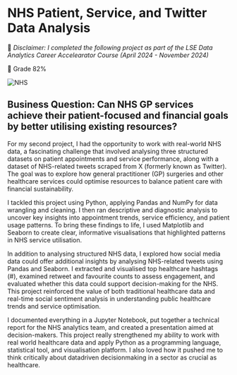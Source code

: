 # NHS Patient, Service, and Twitter Data Analysis

🔦 *Disclaimer: I completed the following project as part of the LSE Data Analytics Career Accelearator Course (April 2024 - November 2024)*

🔖 Grade 82%

![NHS](https://github.com/user-attachments/assets/61cab10c-e8ca-4234-9487-b312853b0fa5)




## Business Question: Can NHS GP services achieve their patient-focused and financial goals by better utilising existing resources?

For my second project, I had the opportunity to work with real-world NHS data, a fascinating challenge that involved analysing three structured datasets on patient appointments and service performance, along with a dataset of NHS-related tweets scraped from X (formerly known as Twitter). The goal was to explore how general practitioner (GP) surgeries and other healthcare services could optimise resources to balance patient care with financial sustainability.

I tackled this project using Python, applying Pandas and NumPy for data wrangling and cleaning. I then ran descriptive and diagnostic analysis to uncover key insights into appointment trends, service efficiency, and patient usage patterns. To bring these findings to life, I used Matplotlib and Seaborn to create clear, informative visualisations that highlighted patterns in NHS service utilisation.

In addition to analysing structured NHS data, I explored how social media data could offer additional insights by analysing NHS-related tweets using Pandas and Seaborn. I extracted and visualised top healthcare hashtags (#), examined retweet and favourite counts to assess engagement, and evaluated whether this data could support decision-making for the NHS. This project reinforced the value of both traditional healthcare data and real-time social sentiment analysis in understanding public healthcare trends and service optimisation.

I documented everything in a Jupyter Notebook, put together a technical report for the NHS analytics team, and created a presentation aimed at decision-makers. This project really strengthened my ability to work with real world healthcare data and apply Python as a programming language, statistical tool, and visualisation platform. I also loved how it pushed me to think critically about datadriven decisionmaking in a sector as crucial as healthcare.

